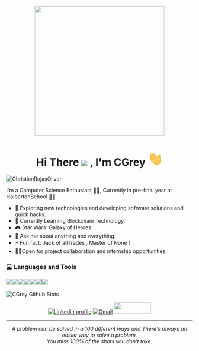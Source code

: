 <p align="Center" ><img src="https://camo.githubusercontent.com/3b7c592ede97b6138ffd4b1cc1541c2f3b11fd39/687474703a2f2f33312e6d656469612e74756d626c722e636f6d2f31376665613932306666333665663466356238373764353231366137616164392f74756d626c725f6d6f39786a65387a5a34317163626975666f315f313238302e676966" height="350px" width ="350px"></p>


<h1 align="Center">  Hi There <img src="https://media.giphy.com/media/WUlplcMpOCEmTGBtBW/giphy.gif" width="40px"> , I'm CGrey <img src="https://raw.githubusercontent.com/ABSphreak/ABSphreak/master/gifs/Hi.gif" width="40px" /> </h1>
<p align="left"> <img src="https://komarev.com/ghpvc/?username=ChristianRojasOliver" alt="ChristianRojasOliver" /> </p>

I'm a Computer Science Enthusiast  👨‍💻, Currently in pre-final year  at HolbertonSchool 👨‍🎓
   
- 🤔 Exploring new technologies and developing software solutions and quick hacks.
- 🌱 Currently Learning Blockchain Technology.
- 🎮 Star Wars: Galaxy of Heroes
- 💬 Ask me about anything and everything. 
- ⚡ Fun fact: Jack of all trades , Master of None ! 
- 🤝🏻Open for project collaboration and internship opportunities.

<div>
  <h3> 💻 Languages and Tools </h3>
  <p>
   <img src="https://media.giphy.com/media/3rCcV6sC1o2GY/giphy.gif" width="50"><img src="https://media3.giphy.com/media/ln7z2eWriiQAllfVcn/200w.webp" width="50"><img src="https://i.giphy.com/media/LMt9638dO8dftAjtco/200.webp"   width="50"><img src="https://i.giphy.com/media/eNAsjO55tPbgaor7ma/200w.webp" width="50"><img src="https://i.giphy.com/media/IdyAQJVN2kVPNUrojM/200.webp" width="50"><img src="https://media3.giphy.com/media/kdFc8fubgS31b8DsVu/giphy.webp" width="50"><img src="https://media.giphy.com/media/kH1DBkPNyZPOk0BxrM/giphy.gif" width="100">
  <p>
</div> 

![CGrey Github Stats](https://github-readme-stats.vercel.app/api?username=ChristianRojasOliver&show_icons=true&title_color=fff&icon_color=79ff97&text_color=9f9f9f&bg_color=151515)


<p align="center">
    <a href="https://www.linkedin.com/in/christian-rojas-1078ab205/"><img alt="Linkedin profile" title="Linkedin" src="https://raw.githubusercontent.com/Thomas-George-T/Thomas-George-T/master/assets/linkedin.svg" width="100" height="30" /></a>
    <a href="mailto:christian.rojas201@gmail.com"><img alt="Gmail" src="https://raw.githubusercontent.com/Thomas-George-T/Thomas-George-T/master/assets/google-gmail.svg" title="Email" width="100" height="30" /></a>
<a href='./ChristianRojas_Resume.pdf'><img src="https://img.shields.io/badge/RESUME-black?style=for-the-badge%22%3E" width="100" height="30" /></a>
</p>

<hr \>
<p align="center">
   <i>A problem can be solved in a 100 different ways and There's always an easier way to solve a problem.</i>
   <br>
   <i>You miss 100% of the shots you don't take.</i>
</p>
